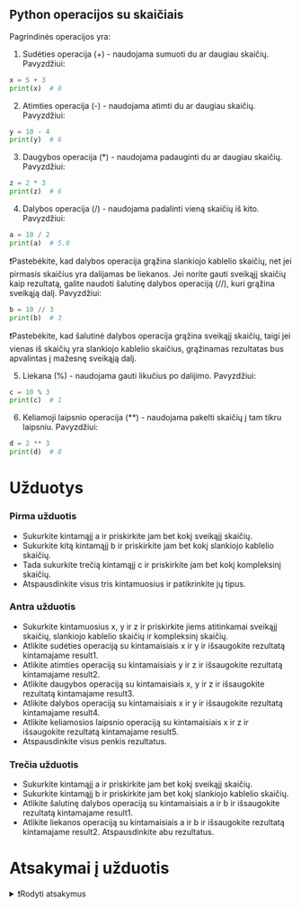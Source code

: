 ## Python operacijos su skaičiais

Pagrindinės operacijos yra:

1. Sudėties operacija (+) - naudojama sumuoti du ar daugiau skaičių. Pavyzdžiui:

```Python
x = 5 + 3
print(x)  # 8
```
2. Atimties operacija (-) - naudojama atimti du ar daugiau skaičių. Pavyzdžiui:

```Python
y = 10 - 4
print(y)  # 6
```
3. Daugybos operacija (*) - naudojama padauginti du ar daugiau skaičių. Pavyzdžiui:

```Python
z = 2 * 3
print(z)  # 6
```
4. Dalybos operacija (/) - naudojama padalinti vieną skaičių iš kito. Pavyzdžiui:

```Python
a = 10 / 2
print(a)  # 5.0
```
❗Pastebėkite, kad dalybos operacija grąžina slankiojo kablelio skaičių, net jei pirmasis skaičius yra dalijamas be liekanos. Jei norite gauti sveikąjį skaičių kaip rezultatą, galite naudoti šalutinę dalybos operaciją (//), kuri grąžina sveikąją dalį. Pavyzdžiui:

```Python
b = 10 // 3
print(b)  # 3
```
❗Pastebėkite, kad šalutinė dalybos operacija grąžina sveikąjį skaičių, taigi jei vienas iš skaičių yra slankiojo kablelio skaičius, grąžinamas rezultatas bus apvalintas į mažesnę sveikąją dalį.

5. Liekana (%) - naudojama gauti likučius po dalijimo. Pavyzdžiui:

```Python
c = 10 % 3
print(c)  # 1
```
6. Keliamoji laipsnio operacija (**) - naudojama pakelti skaičių į tam tikru laipsniu. Pavyzdžiui:

```Python
d = 2 ** 3
print(d)  # 8
```

# Užduotys

### Pirma užduotis

- Sukurkite kintamąjį a ir priskirkite jam bet kokį sveikąjį skaičių.
- Sukurkite kitą kintamąjį b ir priskirkite jam bet kokį slankiojo kablelio skaičių.
- Tada sukurkite trečią kintamąjį c ir priskirkite jam bet kokį kompleksinį skaičių. 
- Atspausdinkite visus tris kintamuosius ir patikrinkite jų tipus.

### Antra užduotis

- Sukurkite kintamuosius x, y ir z ir priskirkite jiems atitinkamai sveikąjį skaičių, slankiojo kablelio skaičių ir kompleksinį skaičių. 
- Atlikite sudėties operaciją su kintamaisiais x ir y ir išsaugokite rezultatą kintamajame result1.
- Atlikite atimties operaciją su kintamaisiais y ir z ir išsaugokite rezultatą kintamajame result2.
- Atlikite daugybos operaciją su kintamaisiais x, y ir z ir išsaugokite rezultatą kintamajame result3. 
- Atlikite dalybos operaciją su kintamaisiais x ir y ir išsaugokite rezultatą kintamajame result4.
- Atlikite keliamosios laipsnio operaciją su kintamaisiais x ir z ir išsaugokite rezultatą kintamajame result5. 
- Atspausdinkite visus penkis rezultatus.

### Trečia užduotis

- Sukurkite kintamąjį a ir priskirkite jam bet kokį sveikąjį skaičių. 
- Sukurkite kintamąjį b ir priskirkite jam bet kokį slankiojo kablelio skaičių.
- Atlikite šalutinę dalybos operaciją su kintamaisiais a ir b ir išsaugokite rezultatą kintamajame result1. 
- Atlikite liekanos operaciją su kintamaisiais a ir b ir išsaugokite rezultatą kintamajame result2. Atspausdinkite abu rezultatus.

# Atsakymai į užduotis
<details><summary>❗Rodyti atsakymus</summary>
<br>
<details>
  <summary>Pirma užduotis</summary>
  <hr>
  <p>Kintamasis a yra sveikasis skaičius. Kintamasis b yra slankiojo kablelio skaičius. Kintamasis c yra kompleksinis skaičius.</p>
  
```Python
a = 5
b = 3.14
c = 2 + 3j

print(a, type(a))
print(b, type(b))
print(c, type(c))
```
  <p>Output: </p>

```Python
5 <class 'int'>
3.14 <class 'float'>
(2+3j) <class 'complex'>
```
</details>
<details>
  <summary>Antra užduotis</summary>
  <hr>

```Python
x = 10
y = 2.5
z = 4 + 2j

result1 = x + y
result2 = y - z
result3 = x * y * z
result4 = x / y
result5 = x ** z

print(result1)
print(result2)
print(result3)
print(result4)
print(result5)
```
<p>Output: </p>

```Python
12.5
(-1.5-2j)
(100+50j)
4.0
(-95.06424688018397+34.92320580341538j)
```
</details>
<details>
  <summary>Trečia užduotis</summary>
  <hr>

```Python
a = 10
b = 3.5

result1 = a // b
result2 = a % b

print(result1)
print(result2)
```
<p>Output: </p>

```Python
2.0
0.5
```
</details>
</details>